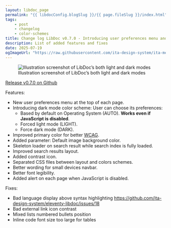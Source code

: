 ```yaml
---
layout: libdoc_page
permalink: "{{ libdocConfig.blogSlug }}/{{ page.fileSlug }}/index.html"
tags:
    - post
    - changelog
    - color-schemes
title: Change log LibDoc v0.7.0 - Introducing user preferences menu and color schemes
description: List of added features and fixes
date: 2025-07-19
ogImageUrl: "https://raw.githubusercontent.com/ita-design-system/ita-medias/refs/heads/main/libdoc.v0.7.0.dark.mode.avif"
---
```

<figure class="long-shadow">
    <img src="https://raw.githubusercontent.com/ita-design-system/ita-medias/refs/heads/main/libdoc.v0.7.0.dark.mode.avif"
        alt="Illustration screenshot of LibDoc’s both light and dark modes">
    <figcaption>Illustration screenshot of LibDoc’s both light and dark modes</figcaption>
</figure>

[Release v0.7.0 on Github](https://github.com/ita-design-system/eleventy-libdoc/releases/tag/0.7.0)

Features:

* New user preferences menu at the top of each page.
* Introducing dark mode color scheme: User can choose its preferences:
    * Based by default on Operating System (AUTO). **Works even if JavaScript is disabled**.
    * Forced light mode (LIGHT).
    * Force dark mode (DARK).
* Improved primary color for better [WCAG](https://www.w3.org/WAI/standards-guidelines/wcag/).
* Added parameter: Default image background color.
* Skeleton loader on search result while search index is fully loaded.
* Improved search results layout.
* Added contrast icon.
* Separated CSS files between layout and colors schemes.
* Better wording for small devices navbar.
* Better font legibility.
* Added alert on each page when JavaScript is disabled.

Fixes:

* Bad language display above syntax highlighting <https://github.com/ita-design-system/eleventy-libdoc/issues/18>
* Bad external link icon contrast
* Mixed lists numbered bullets position
* Inline code font size too large for tables
